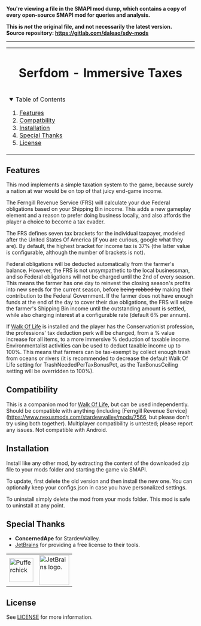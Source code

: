 **You're viewing a file in the SMAPI mod dump, which contains a copy of every open-source SMAPI mod
for queries and analysis.**

**This is _not_ the original file, and not necessarily the latest version.**  
**Source repository: https://gitlab.com/daleao/sdv-mods**

----

<table align="center"><tr><td align="center" width="9999">

<!-- LOGO, TITLE, DESCRIPTION -->

# Serfdom - Immersive Taxes

<br/>

<!-- TABLE OF CONTENTS -->
<details open="open" align="left">
  <summary>Table of Contents</summary>
  <ol>
    <li><a href="#features">Features</a></li>
    <li><a href="#compatibility">Compatbility</a></li>
    <li><a href="#installation">Installation</a></li>
    <li><a href="#special-thanks">Special Thanks</a></li>
    <li><a href="#license">License</a></li>
  </ol>
</details>

</td></tr></table>

## Features

This mod implements a simple taxation system to the game, because surely a nation at war would be on top of that juicy end-game income.

The Ferngill Revenue Service (FRS) will calculate your due Federal obligations based on your Shipping Bin income. This adds a new gameplay element and a reason to prefer doing business locally, and also affords the player a choice to become a tax evader.

The FRS defines seven tax brackets for the individual taxpayer, modeled after the United States Of America (if you are curious, google what they are). By default, the highest bracket for income tax is 37% (the latter value is configurable, although the number of brackets is not).

Federal obligations will be deducted automatically from the farmer's balance. However, the FRS is not unsympathetic to the local businessman, and so Federal obligations will not be charged until the 2nd of every season. This means the farmer has one day to reinvest the closing season's profits into new seeds for the current season, before ~~being robbed by~~ making their contribution to the Federal Government. If the farmer does not have enough funds at the end of the day to cover their due obligations, the FRS will seize the farmer's Shipping Bin income until the outstanding amount is settled, while also charging interest at a configurable rate (default 6% per annum).

If [Walk Of Life](https://www.nexusmods.com/stardewvalley/mods/8111) is installed and the player has the Conservationist profession, the professions' tax deduction perk will be changed, from a % value increase for all items, to a more immersive % deduction of taxable income. Environmentalist activities can be used to deduct taxable income up to 100%. This means that farmers can be tax-exempt by collect enough trash from oceans or rivers (it is recommended to decrease the default Walk Of Life setting for TrashNeededPerTaxBonusPct, as the TaxBonusCeiling setting will be overridden to 100%).

## Compatibility

This is a companion mod for [Walk Of Life](https://www.nexusmods.com/stardewvalley/mods/8111), but can be used independently. Should be compatible with anything (including [Ferngill Revenue Service](https://www.nexusmods.com/stardewvalley/mods/7566, but please don't try using both together). Multiplayer compatibility is untested; please report any issues. Not compatible with Android.

## Installation

Install like any other mod, by extracting the content of the downloaded zip file to your mods folder and starting the game via SMAPI.

To update, first delete the old version and then install the new one. You can optionally keep your configs.json in case you have personalized settings.

To uninstall simply delete the mod from your mods folder. This mod is safe to uninstall at any point.

## Special Thanks

- **ConcernedApe** for StardewValley.
- [JetBrains](https://jb.gg/OpenSource) for providing a free license to their tools.

<table>
  <tr>
    <td><img width="64" src="https://smapi.io/Content/images/pufferchick.png" alt="Pufferchick"></td>
    <td><img width="80" src="https://resources.jetbrains.com/storage/products/company/brand/logos/jb_beam.svg" alt="JetBrains logo."></td>
  </tr>
</table>

## License

See [LICENSE](../../LICENSE) for more information.
